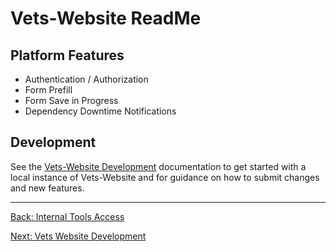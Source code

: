# Vets-Website ReadMe


## Platform Features

* Authentication / Authorization
* Form Prefill
* Form Save in Progress
* Dependency Downtime Notifications

## Development

See the [Vets-Website Development](development.md) documentation to get started with
a local instance of Vets-Website and for guidance on how to submit changes and
new features.

<hr>

[Back: Internal Tools Access](../internal-tools-access.md)

[Next: Vets Website Development](development.md)
